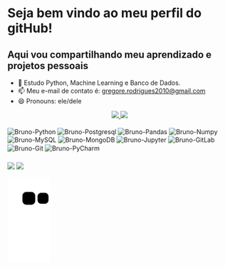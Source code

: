 # Seja bem vindo ao meu perfil do gitHub!
## Aqui vou compartilhando meu aprendizado e projetos pessoais

- 🌱 Estudo Python, Machine Learning e Banco de Dados.
- 📫 Meu e-mail de contato é: gregore.rodrigues2010@gmail.com
- 😄 Pronouns: ele/dele

<div align="center">
  <a href="https://github.com/gregzr">
    <img height="150em" src="https://github-readme-stats.vercel.app/api?username=gregzr&show_icons=true&theme=dark&include_all_commits=true&count_private=true"/>
    <img height = "150em" src="https://github-readme-stats.vercel.app/api/top-langs/?username=gregzr&theme=dark"/>
  </a>
</div>
<div style="display: inline_block"><br>
  <img align="center" alt="Bruno-Python" height="35" width="45" src="https://cdn.jsdelivr.net/gh/devicons/devicon/icons/python/python-original-wordmark.svg"/>
  <img align="center" alt="Bruno-Postgresql" height="35" width="45" src="https://cdn.jsdelivr.net/gh/devicons/devicon/icons/postgresql/postgresql-original-wordmark.svg"/>
  <img align="center" alt="Bruno-Pandas" height="35" width="45" src="https://cdn.jsdelivr.net/gh/devicons/devicon/icons/pandas/pandas-original-wordmark.svg"/>
  <img align="center" alt="Bruno-Numpy" height="35" width="45" src="https://cdn.jsdelivr.net/gh/devicons/devicon/icons/numpy/numpy-original-wordmark.svg"/>
  <img align="center" alt="Bruno-MySQL" height="35" width="45" src="https://cdn.jsdelivr.net/gh/devicons/devicon/icons/mysql/mysql-original-wordmark.svg"/>
  <img align="center" alt="Bruno-MongoDB" height="35" width="45" src="https://cdn.jsdelivr.net/gh/devicons/devicon/icons/mongodb/mongodb-original-wordmark.svg"/>
  <img  align
="center" alt="Bruno-Jupyter" height="35" width="45" src="https://cdn.jsdelivr.net/gh/devicons/devicon/icons/jupyter/jupyter-original-wordmark.svg" />
  <img  align="center" alt="Bruno-GitLab" height="35" width="45" src="https://cdn.jsdelivr.net/gh/devicons/devicon/icons/gitlab/gitlab-original-wordmark.svg" />
  <img  align="center" alt="Bruno-Git" height="40" width="50" src="https://cdn.jsdelivr.net/gh/devicons/devicon/icons/git/git-original-wordmark.svg" />
  <img  align="center" alt="Bruno-PyCharm" height="50" width="60" src="https://cdn.jsdelivr.net/gh/devicons/devicon/icons/pycharm/pycharm-original-wordmark.svg" />
  
</div>

###
<div>
  <div>
  <a href="mailto:gregore.rodrigues2010@gmail.com"><img height = "40em" src="https://img.shields.io/badge/-Gmail-%23333?style=for-the-badge&logo=gmail&logoColor=white" target="_blank"></a>
  <a href="https://www.linkedin.com/in/gregore-rodrigues/" target="_blank"><img height = "40em" src="https://img.shields.io/badge/-LinkedIn-%230077B5?style=for-the-badge&logo=linkedin&logoColor=white" target="_blank"></a>
</div>

![Snake animation](https://github.com/brunorreiss/brunorreiss/blob/output/github-contribution-grid-snake.svg)
